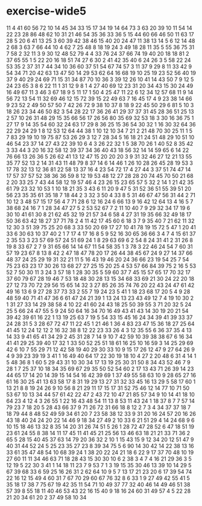 # exercise-wide5
11
4
41
60
56
72
10
14
45
34
33
15
17
34
19
14
64
73
3
63
20
39
10
11
54
14
22
23
28
86
48
62
10
31
21
46
54
35
36
33
36
5
15
44
60
66
46
50
11
63
17
28
5
20
6
41
13
25
3
60
39
42
38
46
15
40
20
24
47
11
38
13
14
5
6
12
14
48
2
68
3
63
7
66
44
10
4
62
7
25
48
8
18
19
24
3
49
18
28
11
35
5
55
36
75
31
7
58
2
32
11
3
9
30
12
48
52
79
4
4
33
76
24
37
66
74
19
40
20
18
18
81
2
37
65
55
1
5
22
20
16
18
51
74
27
6
30
2
41
42
35
40
6
24
26
3
5
58
22
24
53
35
2
37
31
7
44
34
10
36
60
37
51
54
67
74
57
3
11
37
9
29
8
11
33
42
9
54
34
71
20
42
63
13
47
50
14
29
53
62
64
16
68
19
10
25
19
23
52
56
40
19
37
9
40
29
24
69
71
15
31
34
87
70
10
36
3
39
12
26
10
41
14
43
50
7
9
12
5
24
23
65
3
8
6
22
11
1
31
12
9
8
1
4
27
40
69
12
23
31
20
34
43
15
30
24
49
16
49
67
11
3
46
3
67
18
9
5
11
17
1
50
4
25
47
11
22
6
12
34
12
57
68
11
9
14
56
72
13
54
11
32
69
46
12
15
72
39
15
22
49
63
7
16
45
17
4
9
23
38
14
66
9
23
52
2
49
50
57
50
7
42
26
72
9
38
10
37
8
18
9
22
45
50
29
6
81
5
10
3
18
26
23
34
46
50
82
3
54
28
22
17
36
26
41
29
37
37
31
45
28
36
51
25
13
2
57
10
26
31
48
29
15
35
66
56
17
26
56
80
35
69
32
53
18
3
30
16
36
75
1
27
17
9
14
35
54
60
32
24
63
17
29
8
36
25
15
36
54
30
32
1
16
30
32
64
36
22
29
24
29
1
8
12
53
12
64
44
38
1
10
12
10
34
7
21
2
21
48
70
30
25
11
1
5
7
83
29
19
10
19
75
87
53
26
29
3
12
7
28
34
5
16
18
21
24
51
48
29
10
51
10
46
54
23
37
14
27
43
22
39
10
6
4
3
26
22
32
1
5
38
70
26
1
40
52
8
35
42
3
33
44
3
20
16
32
58
12
39
37
34
36
40
43
18
56
32
14
14
59
65
6
14
22
76
66
13
26
36
5
26
62
41
13
12
47
15
20
20
20
3
9
31
32
46
27
12
21
13
55
35
77
52
13
2
14
31
43
11
48
79
8
37
14
6
14
46
1
26
10
28
26
45
28
19
53
3
17
78
32
13
12
36
81
22
58
13
37
16
4
23
54
72
17
4
27
44
3
37
51
74
47
14
17
57
37
57
52
38
36
36
59
8
12
19
53
48
12
27
28
28
20
74
45
70
50
21
68
2
20
33
25
7
43
44
58
12
19
57
46
4
23
26
15
23
65
57
5
32
2
14
1
21
42
35
61
79
23
32
10
53
1
10
18
21
35
3
43
6
11
20
9
47
5
31
52
36
51
55
39
51
20
56
23
35
35
61
35
18
7
18
44
2
3
32
3
50
4
33
8
5
31
46
67
47
56
31
44
2
71
10
12
3
48
57
15
17
56
4
7
71
28
6
12
16
24
6
66
13
9
16
42
12
64
13
4
16
5
7
38
68
24
16
7
1
28
34
47
27
5
2
53
52
67
7
2
11
10
40
7
9
29
32
34
17
19
6
30
10
41
61
30
8
21
62
45
32
19
21
57
34
6
58
4
27
31
19
35
66
32
49
18
17
50
36
63
42
18
27
37
71
78
2
4
11
42
17
45
60
6
18
3
7
9
35
40
7
21
62
11
32
12
30
3
51
39
75
25
20
68
3
33
50
20
69
17
27
10
41
78
19
15
72
5
47
1
20
41
33
6
30
63
10
37
40
2
1
7
17
4
17
16
8
5
9
52
16
30
65
36
66
3
4
7
4
15
61
37
2
35
53
3
23
57
69
57
24
51
69
24
1
8
29
63
69
6
2
54
8
24
31
41
2
31
26
8
19
8
33
67
2
7
9
31
65
66
14
14
67
11
54
58
35
1
3
78
3
22
46
24
54
7
60
31
57
19
23
67
8
13
8
42
2
47
18
47
78
20
17
26
44
38
45
67
24
9
27
14
37
66
48
37
24
25
29
19
31
32
21
11
5
16
43
19
46
20
24
36
66
23
19
54
25
7
54
75
23
63
23
17
30
26
13
68
27
27
25
15
20
25
4
53
57
66
84
39
75
2
16
5
53
52
7
50
30
11
3
24
3
57
18
1
28
30
35
5
59
60
37
7
45
15
57
65
17
70
32
17
37
60
79
67
28
19
46
7
53
18
48
30
28
13
15
34
68
33
69
21
30
24
22
20
18
27
12
73
70
72
29
56
15
65
14
32
3
27
85
26
35
74
76
20
22
43
24
47
61
42
49
16
13
6
9
27
28
37
73
33
2
55
7
19
24
23
5
41
1
18
23
68
17
20
5
4
9
28
48
59
40
71
41
47
36
6
61
47
24
21
39
1
13
24
13
23
43
49
12
7
4
19
10
30
2
1
31
27
33
14
29
38
58
4
10
22
41
60
24
43
18
25
50
39
55
3
71
20
32
5
24
25
5
66
24
47
55
5
9
24
50
64
16
34
70
16
49
43
41
43
14
30
19
20
21
54
39
42
39
61
16
22
1
13
19
25
63
7
19
5
54
33
15
45
16
24
34
39
41
39
33
37
24
28
31
5
3
28
67
72
47
11
22
45
1
21
46
1
36
4
83
23
47
15
36
18
27
25
64
41
45
12
24
12
12
2
16
32
38
8
12
22
23
33
26
4
3
12
35
55
6
36
37
35
4
13
14
33
9
41
65
41
34
29
2
45
31
28
7
14
9
10
7
42
59
10
39
38
38
67
6
16
34
41
41
29
25
39
40
17
32
1
33
50
52
25
51
18
61
16
25
10
16
59
3
14
25
29
69
42
6
10
7
55
29
71
12
42
58
19
40
29
30
33
10
9
15
17
26
12
47
9
27
64
26
9
4
9
39
23
39
19
3
41
1
16
49
40
64
17
22
30
19
18
10
4
27
2
20
48
6
31
4
14
1
5
48
36
8
1
60
5
29
43
31
10
30
34
17
13
19
25
30
31
50
8
34
43
52
46
7
9
28
1
7
25
37
10
18
34
35
69
67
29
35
50
52
54
60
2
17
13
43
71
26
39
14
23
44
65
17
14
20
14
39
15
14
54
16
42
39
69
1
37
49
55
58
63
10
9
28
65
27
16
61
16
30
25
41
13
63
58
17
8
31
19
29
13
27
31
32
33
45
16
13
29
5
58
17
60
1
13
21
8
8
19
24
26
9
10
56
8
21
29
11
17
15
17
31
52
75
46
12
14
77
10
71
50
53
67
10
13
34
44
57
61
42
22
47
2
43
72
10
47
21
85
57
34
9
10
14
41
18
10
64
23
4
12
4
3
26
55
1
22
16
43
48
54
11
13
8
53
11
43
24
1
18
37
8
7
7
57
14
79
23
7
18
20
5
28
43
66
37
9
71
26
72
31
66
18
8
12
2
7
3
4
34
37
37
18
7
18
79
44
8
48
52
49
59
34
61
20
7
23
58
38
12
33
9
31
20
16
24
57
20
16
26
43
18
40
24
24
20
22
14
46
9
18
34
27
49
2
10
33
6
21
51
29
4
14
24
68
9
6
10
15
18
46
13
32
8
35
14
20
31
26
74
51
5
26
1
28
72
47
28
52
6
47
18
51
19
23
61
24
55
8
38
14
11
17
45
11
41
45
21
25
56
13
46
63
18
21
21
33
71
36
2
65
5
28
15
40
45
37
63
14
79
20
36
32
2
10
1
15
43
15
9
12
34
20
12
51
47
9
40
31
44
52
24
5
25
23
35
27
23
8
39
34
75
5
6
90
14
30
42
14
22
38
13
16
33
61
35
47
48
54
10
68
39
24
1
38
20
22
24
21
18
6
22
9
17
37
70
48
10
19
27
60
11
11
34
46
63
71
18
28
43
15
30
30
10
6
2
38
3
4
7
4
16
21
29
36
3
5
12
19
5
22
30
3
41
1
14
18
11
23
7
9
53
7
1
3
19
15
35
30
46
13
39
10
14
29
5
67
39
68
33
6
59
25
16
26
31
2
62
64
10
9
5
7
13
17
21
23
20
6
17
39
54
74
22
16
12
15
49
4
60
31
7
67
70
29
60
67
76
32
8
6
33
1
9
27
49
42
55
41
5
35
18
17
38
7
75
67
19
42
35
11
54
71
10
49
37
77
32
40
46
14
49
46
51
38
57
39
8
55
18
11
40
46
53
43
22
16
15
40
9
18
16
24
60
31
49
57
4
5
22
28
21
20
34
61
20
2
37
49
58
10
34
